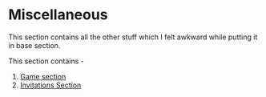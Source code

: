 # Miscellaneous

This section contains all the other stuff which I felt awkward while putting it in base section.

This section contains -

1. [Game section](./Game.md)
2. [Invitations Section](./Invitations.md)
